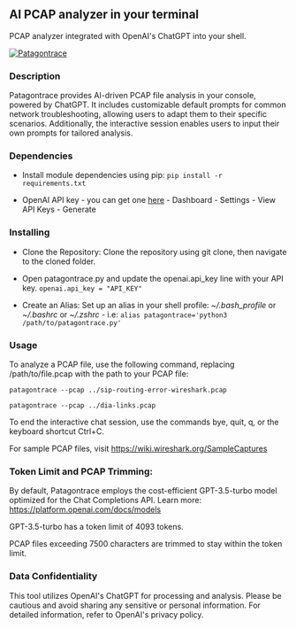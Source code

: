 ## AI PCAP analyzer in your terminal

PCAP analyzer integrated with OpenAI's ChatGPT into your shell.

[![Patagontrace](https://i.postimg.cc/vTX5s2GV/patagontrace-screen.png)](https://i.postimg.cc/vTX5s2GV/patagontrace-screen.png)

### Description

Patagontrace provides AI-driven PCAP file analysis in your console, powered by ChatGPT. It includes customizable default prompts for common network troubleshooting, allowing users to adapt them to their specific scenarios. Additionally, the interactive session enables users to input their own prompts for tailored analysis.

### Dependencies

* Install module dependencies using pip:
 ```pip install -r requirements.txt```

* OpenAI API key - you can get one [here](https://platform.openai.com/overview) - Dashboard - Settings - View API Keys - Generate


### Installing

* Clone the Repository: Clone the repository using git clone, then navigate to the cloned folder.

* Open patagontrace.py and update the openai.api_key line with your API key.
`openai.api_key = "API_KEY"`

* Create an Alias: Set up an alias in your shell profile: *~/.bash_profile* or *~/.bashrc* or *~/.zshrc* - i.e:
 ```alias patagontrace='python3 /path/to/patagontrace.py'```

### Usage

To analyze a PCAP file, use the following command, replacing /path/to/file.pcap with the path to your PCAP file:

```patagontrace --pcap ../sip-routing-error-wireshark.pcap```

```patagontrace --pcap ../dia-links.pcap```

To end the interactive chat session, use the commands bye, quit, q, or the keyboard shortcut Ctrl+C.

For sample PCAP files, visit https://wiki.wireshark.org/SampleCaptures

### Token Limit and PCAP Trimming:
By default, Patagontrace employs the cost-efficient GPT-3.5-turbo model optimized for the Chat Completions API. Learn more: https://platform.openai.com/docs/models

GPT-3.5-turbo has a token limit of 4093 tokens.

PCAP files exceeding 7500 characters are trimmed to stay within the token limit.


### Data Confidentiality
This tool utilizes OpenAI's ChatGPT for processing and analysis. Please be cautious and avoid sharing any sensitive or personal information. For detailed information, refer to OpenAI's privacy policy.

